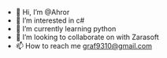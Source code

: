 - 👋 Hi, I’m @Ahror
- 👀 I’m interested in c#
- 🌱 I’m currently learning python
- 💞️ I’m looking to collaborate on with Zarasoft
- 📫 How to reach me graf9310@gmail.com

<!---
Ahror9312/Ahror9312 is a ✨ special ✨ repository because its `README.md` (this file) appears on your GitHub profile.
You can click the Preview link to take a look at your changes.
--->
